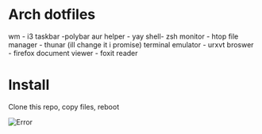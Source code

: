 # Arch dotfiles
wm - i3
taskbar -polybar
aur helper - yay
shell- zsh 
monitor - htop
file manager - thunar (ill change it i promise)
terminal emulator - urxvt
broswer - firefox
document viewer - foxit reader

# Install
Clone this repo, copy files, reboot

![Error](https://github.com/RishiKakade/dotfiles/blob/master/Pictures/setup.png)
